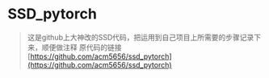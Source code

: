 # SSD_pytorch
> 这是github上大神改的SSD代码，把运用到自己项目上所需要的步骤记录下来，顺便做注释
> 原代码的链接[https://github.com/acm5656/ssd_pytorch](https://github.com/acm5656/ssd_pytorch)
